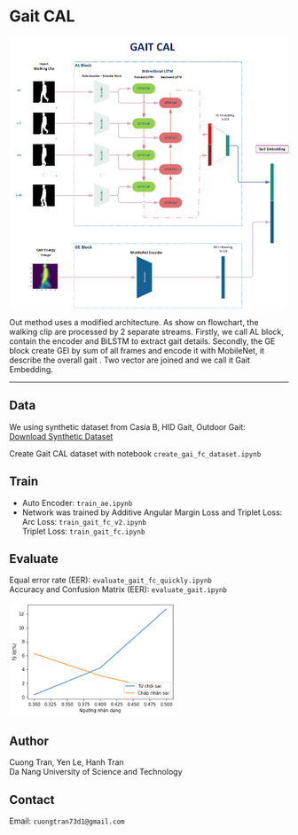 # Gait CAL

<img  src="src/flowchart 2.png" alt="Trulli" style="width:600px;">

Out method uses a modified architecture. As show on flowchart, the walking clip are processed by 2 separate streams. Firstly, we call AL block, contain the encoder and BiLSTM to extract gait details. Secondly, the GE block create GEI by sum of all frames and encode it with MobileNet, it describe the overall gait . Two vector are joined and we call it Gait Embedding.    
***
## Data
We using synthetic dataset from Casia B, HID Gait, Outdoor Gait:  
[Download Synthetic Dataset](https://drive.google.com/file/d/1OKx_W7rJbGP-t6TAGFJr2fK8LLzn3dZA/view?usp=share_link)  

Create Gait CAL dataset with notebook ```create_gai_fc_dataset.ipynb```

## Train
- Auto Encoder: ```train_ae.ipynb```  
- Network was trained by Additive Angular Margin Loss and Triplet Loss:   
Arc Loss: ```train_gait_fc_v2.ipynb```   
Triplet Loss: ```train_gait_fc.ipynb```
## Evaluate
Equal error rate (EER): ```evaluate_gait_fc_quickly.ipynb```  
Accuracy and Confusion Matrix (EER): ```evaluate_gait.ipynb```  

<img  src="src/eer.png" alt="Trulli" style="width:300px;">


## Author
Cuong Tran, Yen Le, Hanh Tran   
Da Nang University of Science and Technology

## Contact
Email: ```cuongtran73d1@gmail.com```

